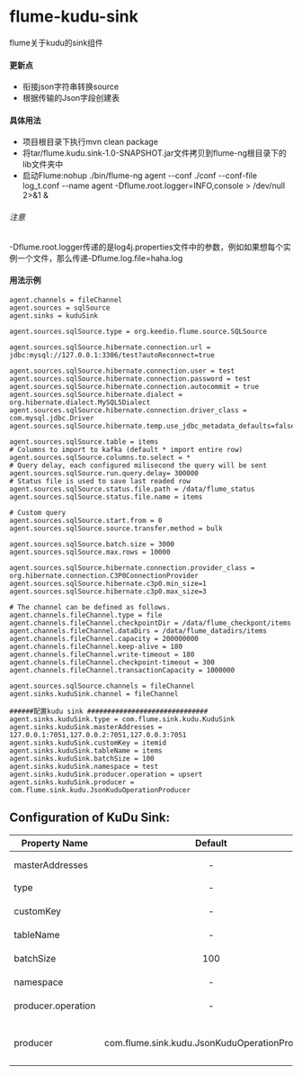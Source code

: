 flume-kudu-sink
=====================

<p> flume关于kudu的sink组件</p>  

#### 更新点  
* 衔接json字符串转换source
* 根据传输的Json字段创建表

#### 具体用法  
* 项目根目录下执行mvn clean package
* 将tar/flume.kudu.sink-1.0-SNAPSHOT.jar文件拷贝到flume-ng根目录下的lib文件夹中
* 启动Flume:nohup ./bin/flume-ng agent --conf ./conf --conf-file log_t.conf --name agent -Dflume.root.logger=INFO,console >  /dev/null 2>&1 &
###### 注意  
-Dflume.root.logger传递的是log4j.properties文件中的参数，例如如果想每个实例一个文件，那么传递-Dflume.log.file=haha.log

#### 用法示例  
```
agent.channels = fileChannel
agent.sources = sqlSource
agent.sinks = kuduSink

agent.sources.sqlSource.type = org.keedio.flume.source.SQLSource

agent.sources.sqlSource.hibernate.connection.url = jdbc:mysql://127.0.0.1:3306/test?autoReconnect=true

agent.sources.sqlSource.hibernate.connection.user = test 
agent.sources.sqlSource.hibernate.connection.password = test
agent.sources.sqlSource.hibernate.connection.autocommit = true
agent.sources.sqlSource.hibernate.dialect = org.hibernate.dialect.MySQL5Dialect
agent.sources.sqlSource.hibernate.connection.driver_class = com.mysql.jdbc.Driver
agent.sources.sqlSource.hibernate.temp.use_jdbc_metadata_defaults=false

agent.sources.sqlSource.table = items
# Columns to import to kafka (default * import entire row)
agent.sources.sqlSource.columns.to.select = *
# Query delay, each configured milisecond the query will be sent
agent.sources.sqlSource.run.query.delay= 300000
# Status file is used to save last readed row
agent.sources.sqlSource.status.file.path = /data/flume_status
agent.sources.sqlSource.status.file.name = items

# Custom query
agent.sources.sqlSource.start.from = 0 
agent.sources.sqlSource.source.transfer.method = bulk

agent.sources.sqlSource.batch.size = 3000
agent.sources.sqlSource.max.rows = 10000

agent.sources.sqlSource.hibernate.connection.provider_class = org.hibernate.connection.C3P0ConnectionProvider
agent.sources.sqlSource.hibernate.c3p0.min_size=1
agent.sources.sqlSource.hibernate.c3p0.max_size=3

# The channel can be defined as follows.
agent.channels.fileChannel.type = file
agent.channels.fileChannel.checkpointDir = /data/flume_checkpont/items
agent.channels.fileChannel.dataDirs = /data/flume_datadirs/items
agent.channels.fileChannel.capacity = 200000000
agent.channels.fileChannel.keep-alive = 180
agent.channels.fileChannel.write-timeout = 180
agent.channels.fileChannel.checkpoint-timeout = 300
agent.channels.fileChannel.transactionCapacity = 1000000

agent.sources.sqlSource.channels = fileChannel
agent.sinks.kuduSink.channel = fileChannel

######配置kudu sink ##############################
agent.sinks.kuduSink.type = com.flume.sink.kudu.KuduSink
agent.sinks.kuduSink.masterAddresses = 127.0.0.1:7051,127.0.0.2:7051,127.0.0.3:7051
agent.sinks.kuduSink.customKey = itemid
agent.sinks.kuduSink.tableName = items
agent.sinks.kuduSink.batchSize = 100
agent.sinks.kuduSink.namespace = test
agent.sinks.kuduSink.producer.operation = upsert
agent.sinks.kuduSink.producer = com.flume.sink.kudu.JsonKuduOperationProducer

```
Configuration of KuDu Sink:  
---------------------------
| Property Name | Default | Description |
| ----------------------- | :-----: | :---------- |
| masterAddresses | - | kudu master地址 |
| type | - | sink类型 |
| customKey | - | 指定的表的主键 |
| tableName | - | kudu表名 |
| batchSize | 100 | sink每批次处理数 |
| namespace | - | kudu表前缀 |
| producer.operation | - | kudu表插入操作类型 |
| producer | com.flume.sink.kudu.JsonKuduOperationProducer | kudu数据操作具体执行类 |
